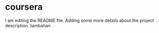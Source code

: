 # coursera
I am editing the README file. Adding some more details about the project description.
tambahan


